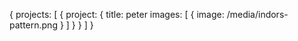 {
  projects: [
    {
      project: {
        title: peter
        images: [
          {
            image: /media/indors-pattern.png
          }
        ]
      }
    }
  ]
}

